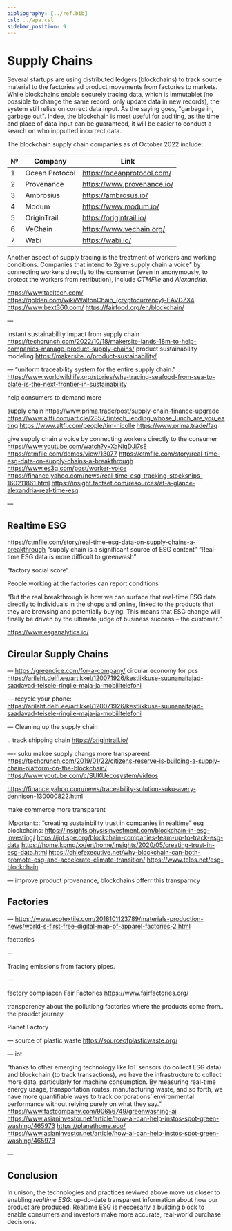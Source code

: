 ```yaml
---
bibliography: [../ref.bib]
csl: ../apa.csl
sidebar_position: 9
---
```


# Supply Chains

Several startups are using distributed ledgers (blockchains) to track source material to the factories ad product movements from factories to markets. While blockchains enable securely tracing data, which is immutablet (no possible to change the same record, only update data in new records), the system still relies on correct data input. As the saying goes, "garbage in, garbage out". Indee, the blockchain is most useful for auditing, as the time and place of data input can be guaranteed, it will be easier to conduct a search on who inpputted incorrect data.

The blockchain supply chain companies as of October 2022 include:


| №   | Company                                                                       | Link                                     |
| --- | ------------------------------------------------------------------------------ | ------------------------------------------- |
| 1   | Ocean Protocol         | https://oceanprotocol.com/     |
| 2   | Provenance | https://www.provenance.io/                                    |
| 3   | Ambrosius     | https://ambrosus.io/ |
| 4   | Modum     | https://www.modum.io/ |
| 5   | OriginTrail     | https://origintrail.io/ |
| 6   | VeChain     | https://www.vechain.org/|
| 7   | Wabi     | https://wabi.io/ |



Another aspect of supply tracing is the treatment of workers and working conditions. Companies that intend to 2give supply chain a voice" by connecting workers directly to the consumer (even in anonymously, to protect the workers from retribution), include *CTMFile* and *Alexandria*.






https://www.taeltech.com/
https://golden.com/wiki/WaltonChain_(cryptocurrency)-EAVDZX4
https://www.bext360.com/
https://fairfood.org/en/blockchain/


—

instant sustainability impact from supply chain
https://techcrunch.com/2022/10/18/makersite-lands-18m-to-help-companies-manage-product-supply-chains/
product sustainability modeling
https://makersite.io/product-sustainability/


—
“uniform traceability system for the entire supply chain.”
https://www.worldwildlife.org/stories/why-tracing-seafood-from-sea-to-plate-is-the-next-frontier-in-sustainability

help consumers to demand more

supply chain
https://www.prima.trade/post/supply-chain-finance-upgrade
https://www.altfi.com/article/2857_fintech_lending_whose_lunch_are_you_eating
https://www.altfi.com/people/tim-nicolle
https://www.prima.trade/faq

give supply chain a voice by connecting workers directly to the consumer
https://www.youtube.com/watch?v=XaNiqDJi7sE
https://ctmfile.com/demos/view/13077
https://ctmfile.com/story/real-time-esg-data-on-supply-chains-a-breakthrough
https://www.es3g.com/post/worker-voice
https://finance.yahoo.com/news/real-time-esg-tracking-stocksnips-160211861.html
https://insight.factset.com/resources/at-a-glance-alexandria-real-time-esg

—
## Realtime ESG
https://ctmfile.com/story/real-time-esg-data-on-supply-chains-a-breakthrough
“supply chain is a significant source of ESG content”
“Real-time ESG data is more difficult to greenwash”

“factory social score”.

People working at the factories can report conditions

“But the real breakthrough is how we can surface that real-time ESG data directly to individuals in the shops and online, linked to the products that they are browsing and potentially buying. This means that ESG change will finally be driven by the ultimate judge of business success – the customer.”

https://www.esganalytics.io/

## Circular Supply Chains

—
https://greendice.com/for-a-company/
circular economy for pcs
https://arileht.delfi.ee/artikkel/120071926/kestlikkuse-suunanaitajad-saadavad-teisele-ringile-maja-ja-mobiiltelefoni

—
recycle your phone:
https://arileht.delfi.ee/artikkel/120071926/kestlikkuse-suunanaitajad-saadavad-teisele-ringile-maja-ja-mobiiltelefoni


—
Cleaning up the supply chain

..
track shipping chain
https://origintrail.io/

—-
suku makee supply changs more transpareent
https://techcrunch.com/2019/01/22/citizens-reserve-is-building-a-supply-chain-platform-on-the-blockchain/
https://www.youtube.com/c/SUKUecosystem/videos

https://finance.yahoo.com/news/traceability-solution-suku-avery-dennison-130000822.html

make commerce more transparent

IMportant::: “creating sustainbility trust in companies in realtime”
esg blockchains:
https://insights.physisinvestment.com/blockchain-in-esg-investing/
https://jpt.spe.org/blockchain-companies-team-up-to-track-esg-data
https://home.kpmg/xx/en/home/insights/2020/05/creating-trust-in-esg-data.html
https://chiefexecutive.net/why-blockchain-can-both-promote-esg-and-accelerate-climate-transition/
https://www.telos.net/esg-blockchain

—
improve product provenance, blockchains offerr this transparncy

## Factories
—
https://www.ecotextile.com/2018101123789/materials-production-news/world-s-first-free-digital-map-of-apparel-factories-2.html

facttories

--

Tracing emissions from factory pipes.

—

factory compliacen
Fair Factories
https://www.fairfactories.org/


transparency about the pollutiong factories where the products come from.. the proudct journey

Planet Factory


—
source of plastic waste
https://sourceofplasticwaste.org/

—
iot

“thanks to other emerging technology like IoT sensors (to collect ESG data) and blockchain (to track transactions), we have the infrastructure to collect more data, particularly for machine consumption. By measuring real-time energy usage, transportation routes, manufacturing waste, and so forth, we have more quantifiable ways to track corporations’ environmental performance without relying purely on what they say.”
https://www.fastcompany.com/90656749/greenwashing-ai
https://www.asianinvestor.net/article/how-ai-can-help-instos-spot-green-washing/465973
https://planethome.eco/
https://www.asianinvestor.net/article/how-ai-can-help-instos-spot-green-washing/465973

—

## Conclusion

In unison, the technologies and practices reviwed above move us closer to enabling *realtime ESG*: up-do-date transparent information about how our product are produced. Realtime ESG is neccesarly a building block to enable consumers and investors make more accurate, real-world purchase decisions.
